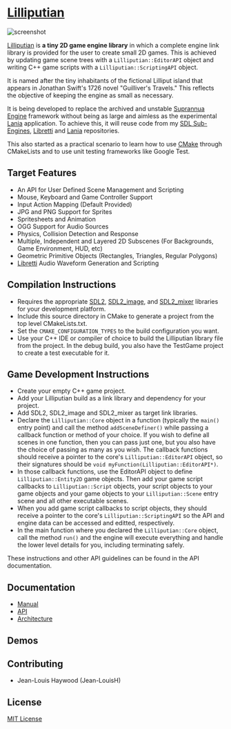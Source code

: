 # [Lilliputian](https://github.com/Jean-LouisH/Lilliputian)

![screenshot](Documentation/Images/Screenshot.gif)

[Lilliputian](https://github.com/Jean-LouisH/Lilliputian) is **a tiny 2D game engine library** in which a complete engine link library is provided for the user to create small 2D games. This is achieved by updating game scene trees with a `Lilliputian::EditorAPI` object and writing C++ game scripts with a `Lilliputian::ScriptingAPI` object. 

It is named after the tiny inhabitants of the fictional Lilliput island that appears in Jonathan Swift's 1726 novel "Guilliver's Travels." This reflects the objective of keeping the engine as small as necessary.

It is being developed to replace the archived and unstable [Suprannua Engine](https://github.com/Jean-LouisH/SuprannuaEngine/blob/master/README.md) framework without being as large and aimless as the experimental [Lania](https://github.com/Jean-LouisH/Lania/blob/master/README.md) application. To achieve this, it will reuse code from my [SDL Sub-Engines](https://github.com/Jean-LouisH/SDLSubEngines), [Libretti](https://github.com/Jean-LouisH/Libretti/blob/master/README.md) and [Lania](https://github.com/Jean-LouisH/Lania/blob/master/README.md) repositories. 

This also started as a practical scenario to learn how to use [CMake](https://cmake.org/) through CMakeLists and to use unit testing frameworks like Google Test.

## Target Features

* An API for User Defined Scene Management and Scripting
* Mouse, Keyboard and Game Controller Support
* Input Action Mapping (Default Provided)
* JPG and PNG Support for Sprites
* Spritesheets and Animation
* OGG Support for Audio Sources
* Physics, Collision Detection and Response
* Multiple, Independent and Layered 2D Subscenes (For Backgrounds, Game Environment, HUD, etc)
* Geometric Primitive Objects (Rectangles, Triangles, Regular Polygons)
* [Libretti](https://github.com/Jean-LouisH/Libretti/blob/master/README.md) Audio Waveform Generation and Scripting

## Compilation Instructions

* Requires the appropriate [SDL2](https://www.libsdl.org/), [SDL2_image](https://www.libsdl.org/projects/SDL_image/), and  [SDL2_mixer](https://www.libsdl.org/projects/SDL_mixer/) libraries for your development platform.
* Include this source directory in CMake to generate a project from the top level CMakeLists.txt. 
* Set the `CMAKE_CONFIGURATION_TYPES` to the build configuration you want. 
* Use your C++ IDE or compiler of choice to build the Lilliputian library file from the project. In the debug build, you also have the TestGame project to create a test executable for it.

## Game Development Instructions

* Create your empty C++ game project.
* Add your Lilliputian build as a link library and dependency for your project. 
* Add SDL2, SDL2_image and SDL2_mixer as target link libraries.
* Declare the `Lilliputian::Core` object in a function (typically the `main()` entry point) and call the method `addSceneDefiner()` while passing a callback function or method of your choice. If you wish to define all scenes in one function, then you can pass just one, but you also have the choice of passing as many as you wish. The callback functions should receive a pointer to the core's `Lilliputian::EditorAPI` object, so their signatures should be `void myFunction(Lilliputian::EditorAPI*)`.
* In those callback functions, use the EditorAPI object to define `Lilliputian::Entity2D` game objects. Then add your game script callbacks to `Lilliputian::Script` objects, your script objects to your game objects and your game objects to your `Lilliputian::Scene` entry scene and all other executable scenes.
* When you add game script callbacks to script objects, they should receive a pointer to the core's `Lilliputian::ScriptingAPI` so the API and engine data can be accessed and editted, respectively.
* In the main function where you declared the `Lilliputian::Core` object, call the method `run()` and the engine will execute everything and handle the lower level details for you, including terminating safely.

These instructions and other API guidelines can be found in the API documentation.

## Documentation

* [Manual](Documentation/Manual.md)
* [API](Documentation/API.md)
* [Architecture](Documentation/Architecture.md)

## Demos

## Contributing

* Jean-Louis Haywood (Jean-LouisH)

## License

[MIT License](LICENSE)